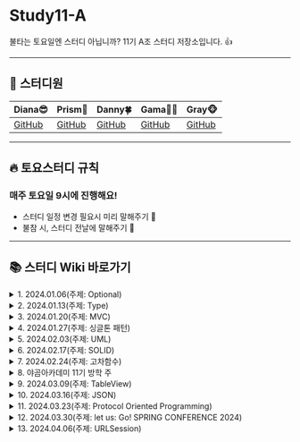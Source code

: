 # Study11-A
불타는 토요일엔 스터디 아닙니까? 11기 A조 스터디 저장소입니다. 👍

- - -

## 🍎 스터디원
| Diana😎 | Prism🌈 | Danny🍀 | Gama👩‍🍳 | Gray🐵 |
| --- | --- | --- | --- | --- |
| [GitHub](https://github.com/Diana-yjh) | [GitHub](https://github.com/PrismSpirit) | [GitHub](https://github.com/dannykim1215) | [GitHub]() | [GitHub](https://github.com/yawoong2) |

- - -

## 🔥 토요스터디 규칙 

### 매주 토요일 9시에 진행해요!
- 스터디 일정 변경 필요시 미리 말해주기 🙏
- 불참 시, 스터디 전날에 말해주기 🙏

- - -

## 📚 스터디 Wiki 바로가기
<details>
<summary>1. 2024.01.06(주제: Optional)</summary>
  😁 참석자: Diana, Prism, Danny<br>
  🔎 [Wiki Go!](https://github.com/Diana-yjh/Study11-A/wiki/Week1)
</details>

<details>
<summary>2. 2024.01.13(주제: Type)</summary>
  😁 참석자: Diana, Prism, Danny, Gama<br>
  🔎 [Wiki Go!](https://github.com/Diana-yjh/Study11-A/wiki/Week2)
</details>

<details>
<summary>3. 2024.01.20(주제: MVC)</summary>
  😁 참석자: Diana, Prism, Danny<br>
  🔎 [Wiki Go!](https://github.com/Diana-yjh/Study11-A/wiki/Week3)
</details>

<details>
<summary>4. 2024.01.27(주제: 싱글톤 패턴)</summary>
  😁 참석자: Diana, Prism, Danny, Gama, Gray<br>
  🔎 [Wiki Go!](https://github.com/Diana-yjh/Study11-A/wiki/Week4)
</details>

<details>
<summary>5. 2024.02.03(주제: UML)</summary>
  😁 참석자: Diana, Prism, Danny, Gama(개인사정으로 불참), Gray<br>
  🔎 [Wiki Go!](https://github.com/Diana-yjh/Study11-A/wiki/Week5)
</details>

<details>
<summary>6. 2024.02.17(주제: SOLID)</summary>
  😁 참석자: Diana, Prism, Danny(개인사정으로 불참), Gama(개인사정으로 불참), Gray<br>
  🔎 [Wiki Go!](https://github.com/Diana-yjh/Study11-A/wiki/Week6)
</details>

<details>
<summary>7. 2024.02.24(주제: 고차함수)</summary>
  😁 참석자: Diana, Prism, Danny, Gray<br>
  🔎 [Wiki Go!](https://github.com/Diana-yjh/Study11-A/wiki/Week7)
</details>

<details>
<summary>8. 야곰아카데미 11기 방학 주 </summary>
  😁 즐거운 방학 !!
</details>

<details>
<summary>9. 2024.03.09(주제: TableView)</summary>
  😁 참석자: Diana, Prism, Danny<br>
  🔎 [Wiki Go!](https://github.com/Diana-yjh/Study11-A/wiki/Week9)
</details>

<details>
<summary>10. 2024.03.16(주제: JSON)</summary>
  😁 참석자: Diana, Prism, Danny, Gray<br>
  🔎 [Wiki Go!](https://github.com/Diana-yjh/Study11-A/wiki/Week10)
</details>

<details>
<summary>11. 2024.03.23(주제: Protocol Oriented Programming)</summary>
  😁 참석자: Prism, Danny, Gray<br>
  🔎 [Wiki Go!](https://github.com/Diana-yjh/Study11-A/wiki/Week11)
</details>

<details>
<summary>12. 2024.03.30(주제: let us: Go! SPRING CONFERENCE 2024)</summary>
  😁 참석자: Diana, Prism, Danny, Gray<br>
</details>

<details>
<summary>13. 2024.04.06(주제: URLSession)</summary>
  😁 참석자: Diana, Prism, Danny, Gray<br>
  🔎 [Wiki Go!](https://github.com/Diana-yjh/Study11-A/wiki/Week13)
</details>

